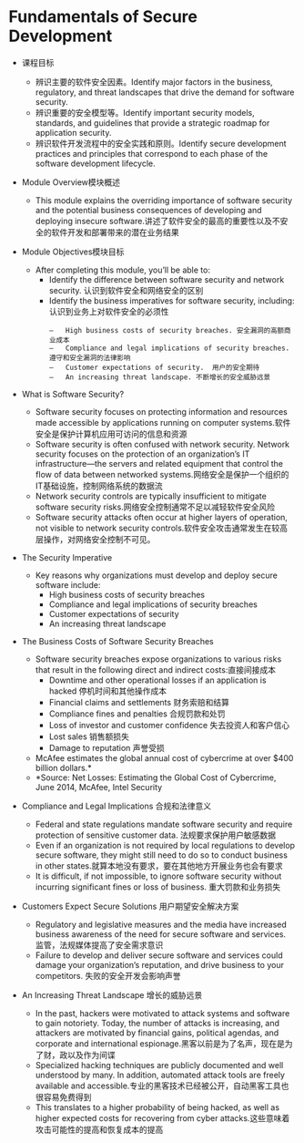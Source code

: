 # Fundamentals of Secure Development


* 课程目标
  * 辨识主要的软件安全因素。Identify major factors in the business, regulatory, and threat landscapes that drive the demand for software security.
  * 辨识重要的安全模型等。Identify important security models, standards, and guidelines that provide a strategic roadmap for application security.
  * 辨识软件开发流程中的安全实践和原则。Identify secure development practices and principles that correspond to each phase of the software development lifecycle.


* Module Overview模块概述
  * This module explains the overriding importance of software security and the potential business consequences of developing and deploying insecure software.讲述了软件安全的最高的重要性以及不安全的软件开发和部署带来的潜在业务结果
  
  
* Module Objectives模块目标
  * After completing this module, you’ll be able to:
    * Identify the difference between software security and network security.  认识到软件安全和网络安全的区别
    * Identify the business imperatives for software security, including:  认识到业务上对软件安全的必须性
      ```
      –   High business costs of security breaches. 安全漏洞的高额商业成本
      –   Compliance and legal implications of security breaches.  遵守和安全漏洞的法律影响
      –   Customer expectations of security.  用户的安全期待
      –   An increasing threat landscape. 不断增长的安全威胁远景
      ```


* What is Software Security?
  * Software security focuses on protecting information and resources made accessible by applications running on computer systems.软件安全是保护计算机应用可访问的信息和资源
  * Software security is often confused with network security. Network security focuses on the protection of an organization’s IT infrastructure—the servers and related equipment that control the flow of data between networked systems.网络安全是保护一个组织的IT基础设施，控制网络系统的数据流
  * Network security controls are typically insufficient to mitigate software security risks.网络安全控制通常不足以减轻软件安全风险
  * Software security attacks often occur at higher layers of operation, not visible to network security controls.软件安全攻击通常发生在较高层操作，对网络安全控制不可见。


* The Security Imperative
  * Key reasons why organizations must develop and deploy secure software include:
    * High business costs of security breaches
    * Compliance and legal implications of security breaches
    * Customer expectations of security
    * An increasing threat landscape


* The Business Costs of Software Security Breaches
  * Software security breaches expose organizations to various risks that result in the following direct and indirect costs:直接间接成本
    * Downtime and other operational losses if an application is hacked 停机时间和其他操作成本
    * Financial claims and settlements 财务索赔和结算
    * Compliance fines and penalties 合规罚款和处罚
    * Loss of investor and customer confidence 失去投资人和客户信心
    * Lost sales 销售额损失
    * Damage to reputation 声誉受损
  * McAfee estimates the global annual cost of cybercrime at over $400 billion dollars.\*
  * \*Source: Net Losses: Estimating the Global Cost of Cybercrime, June 2014, McAfee, Intel Security
    

* Compliance and Legal Implications 合规和法律意义
  * Federal and state regulations mandate software security and require protection of sensitive customer data. 法规要求保护用户敏感数据
  * Even if an organization is not required by local regulations to develop secure software, they might still need to do so to conduct business in other states.就算本地没有要求，要在其他地方开展业务也会有要求
  * It is difficult, if not impossible, to ignore software security without incurring significant fines or loss of business. 重大罚款和业务损失
  
  
* Customers Expect Secure Solutions 用户期望安全解决方案
  * Regulatory and legislative measures and the media have increased business awareness of the need for secure software and services. 监管，法规媒体提高了安全需求意识
  * Failure to develop and deliver secure software and services could damage your organization’s reputation, and drive business to your competitors. 失败的安全开发会影响声誉
  
  
* An Increasing Threat Landscape 增长的威胁远景
  * In the past, hackers were motivated to attack systems and software to gain notoriety. Today, the number of attacks is increasing, and attackers are motivated by financial gains, political agendas, and corporate and international espionage.黑客以前是为了名声，现在是为了财，政以及作为间谍
  * Specialized hacking techniques are publicly documented and well understood by many. In addition, automated attack tools are freely available and accessible.专业的黑客技术已经被公开，自动黑客工具也很容易免费得到
  * This translates to a higher probability of being hacked, as well as higher expected costs for recovering from cyber attacks.这些意味着攻击可能性的提高和恢复成本的提高
  

  
  
  



